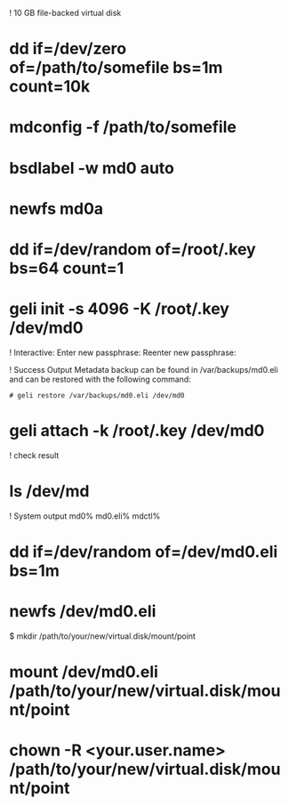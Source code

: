 
! 10 GB file-backed virtual disk

# dd if=/dev/zero of=/path/to/somefile bs=1m count=10k
# mdconfig -f /path/to/somefile
# bsdlabel -w md0 auto
# newfs md0a
# dd if=/dev/random of=/root/<name>.key bs=64 count=1
# geli init -s 4096 -K /root/<name>.key /dev/md0

! Interactive:
Enter new passphrase: 
Reenter new passphrase: 

! Success Output
Metadata backup can be found in /var/backups/md0.eli and
can be restored with the following command:

	# geli restore /var/backups/md0.eli /dev/md0

# geli attach -k /root/<name>.key /dev/md0

! check result
# ls /dev/md

! System output 
md0% md0.eli% mdctl%

# dd if=/dev/random of=/dev/md0.eli bs=1m
# newfs /dev/md0.eli 
$ mkdir /path/to/your/new/virtual.disk/mount/point
# mount /dev/md0.eli /path/to/your/new/virtual.disk/mount/point
# chown -R <your.user.name> /path/to/your/new/virtual.disk/mount/point
